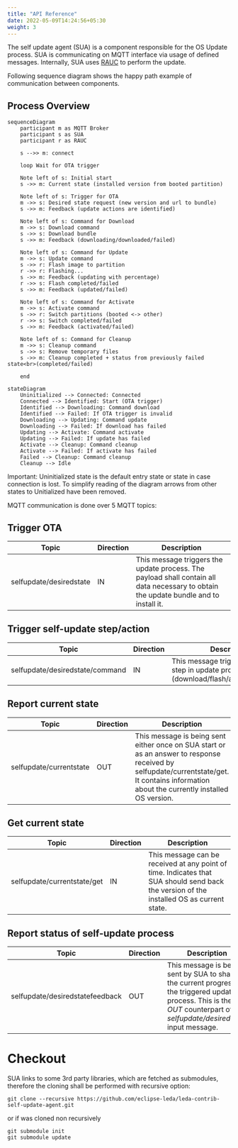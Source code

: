 ```yaml
---
title: "API Reference"
date: 2022-05-09T14:24:56+05:30
weight: 3
---
```


The self update agent (SUA) is a component responsible for the OS Update process. 
SUA is communicating on MQTT interface via usage of defined messages. Internally, SUA uses [RAUC](https://rauc.io/) to perform the update. 

Following sequence diagram shows the happy path example of communication between components.

## Process Overview

```mermaid
sequenceDiagram
    participant m as MQTT Broker 
    participant s as SUA
    participant r as RAUC

    s -->> m: connect

    loop Wait for OTA trigger

    Note left of s: Initial start
    s ->> m: Current state (installed version from booted partition)

    Note left of s: Trigger for OTA
    m ->> s: Desired state request (new version and url to bundle)
    s ->> m: Feedback (update actions are identified)

    Note left of s: Command for Download
    m ->> s: Download command
    s ->> s: Download bundle
    s ->> m: Feedback (downloading/downloaded/failed)

    Note left of s: Command for Update
    m ->> s: Update command
    s ->> r: Flash image to partition
    r ->> r: Flashing...
    s ->> m: Feedback (updating with percentage)
    r ->> s: Flash completed/failed
    s ->> m: Feedback (updated/failed)

    Note left of s: Command for Activate
    m ->> s: Activate command
    s ->> r: Switch partitions (booted <-> other)
    r ->> s: Switch completed/failed
    s ->> m: Feedback (activated/failed)

    Note left of s: Command for Cleanup
    m ->> s: Cleanup command
    s ->> s: Remove temporary files
    s ->> m: Cleanup completed + status from previously failed state<br>(completed/failed)

    end
```

```mermaid
stateDiagram
    Uninitialized --> Connected: Connected
    Connected --> Identified: Start (OTA trigger)
    Identified --> Downloading: Command download
    Identified --> Failed: If OTA trigger is invalid
    Downloading --> Updating: Command update
    Downloading --> Failed: If download has failed
    Updating --> Activate: Command activate
    Updating --> Failed: If update has failed
    Activate --> Cleanup: Command cleanup
    Activate --> Failed: If activate has failed
    Failed --> Cleanup: Command cleanup
    Cleanup --> Idle
```
Important: Uninitialized state is the default entry state or state in case connection is lost. To simplify reading of the diagram arrows from other states to Unitialized have been removed.

MQTT communication is done over 5 MQTT topics:

## Trigger OTA
| Topic | Direction | Description |
|-------|-----------|-------------|
| selfupdate/desiredstate | IN | This message triggers the update process. The payload shall contain all data necessary to obtain the update bundle and to install it. |

## Trigger self-update step/action
| Topic | Direction | Description |
|-------|-----------|-------------|
| selfupdate/desiredstate/command | IN | This message triggers the single step in update process (download/flash/activate/cleanup). |

## Report current state
| Topic | Direction | Description |
|-------|-----------|-------------|
| selfupdate/currentstate | OUT | This message is being sent either once on SUA start or as an answer to response received by selfupdate/currentstate/get. It contains information about the currently installed OS version. |

## Get current state
| Topic | Direction | Description |
|-------|-----------|-------------|
| selfupdate/currentstate/get | IN | This message can be received at any point of time. Indicates that SUA should send back the version of the installed OS as current state. |

## Report status of self-update process
| Topic | Direction | Description |
|-------|-----------|-------------|
| selfupdate/desiredstatefeedback | OUT | This message is being sent by SUA to share the current progress of the triggered update process. This is the *OUT* counterpart of *selfupdate/desiredstate* input message. |


# Checkout
SUA links to some 3rd party libraries, which are fetched as submodules, therefore the cloning shall be performed with recursive option:

```
git clone --recursive https://github.com/eclipse-leda/leda-contrib-self-update-agent.git
```
or if was cloned non recursively
```
git submodule init
git submodule update
```